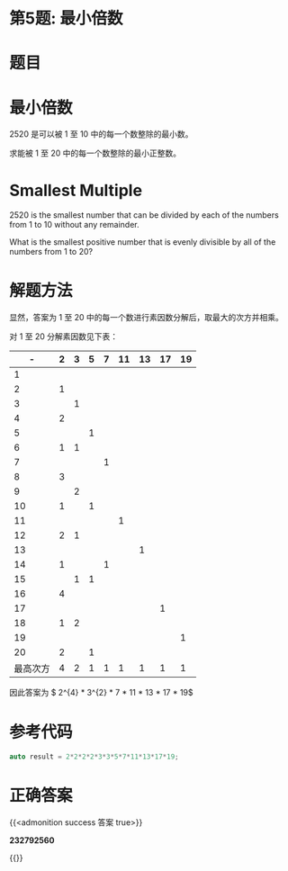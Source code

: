 # 第5题: 最小倍数


# 题目

# 最小倍数

$2520$ 是可以被 $1$ 至 $10$ 中的每一个数整除的最小数。

求能被 $1$ 至 $20$ 中的每一个数整除的最小正整数。

# Smallest Multiple

$2520$ is the smallest number that can be divided by each of the numbers from $1$ to $10$ without any remainder.

What is the smallest positive number that is evenly divisible by all of the numbers from $1$ to $20$?

# 解题方法

显然，答案为 $1$ 至 $20$ 中的每一个数进行素因数分解后，取最大的次方并相乘。

对 $1$ 至 $20$ 分解素因数见下表：

|-|2|3|5|7|11|13|17|19|
|-|-|-|-|-|--|--|--|--|
|1|||||||||
|2|1||||||||
|3||1|||||||
|4|2||||||||
|5|||1||||||
|6|1|1|||||||
|7||||1|||||
|8|3||||||||
|9||2|||||||
|10|1||1||||||
|11|||||1||||
|12|2|1|||||||
|13||||||1|||
|14|1|||1|||||
|15||1|1||||||
|16|4||||||||
|17|||||||1||
|18|1|2|||||||
|19||||||||1|
|20|2||1||||||
|最高次方|4|2|1|1|1|1|1|1|

因此答案为 $ 2^{4} * 3^{2} * 7 * 11 * 13 * 17 * 19$

# 参考代码

```cpp
auto result = 2*2*2*2*3*3*5*7*11*13*17*19;
```

<div class="hide">

# 正确答案

{{<admonition success 答案 true>}}

**232792560**

{{</admonition >}}

</div>
